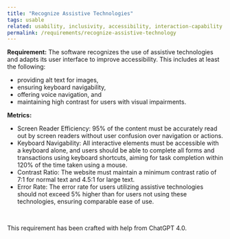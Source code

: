 ```yaml
---
title: "Recognize Assistive Technologies"
tags: usable
related: usability, inclusivity, accessibility, interaction-capability
permalink: /requirements/recognize-assistive-technology
---
```


<div class="quality-requirement" markdown="1">

**Requirement:**  The software recognizes the use of assistive technologies and adapts its user interface to improve accessibility. This includes at least the following:

* providing alt text for images, 
* ensuring keyboard navigability, 
* offering voice navigation, and 
* maintaining high contrast for users with visual impairments.

**Metrics:**

* Screen Reader Efficiency: 95% of the content must be accurately read out by screen readers without user confusion over navigation or actions.
* Keyboard Navigability: All interactive elements must be accessible with a keyboard alone, and users should be able to complete all forms and transactions using keyboard shortcuts, aiming for task completion within 120% of the time taken using a mouse.
* Contrast Ratio: The website must maintain a minimum contrast ratio of 7:1 for normal text and 4.5:1 for large text.
* Error Rate: The error rate for users utilizing assistive technologies should not exceed 5% higher than for users not using these technologies, ensuring comparable ease of use.
</div><br>

This requirement has been crafted with help from ChatGPT 4.0.


